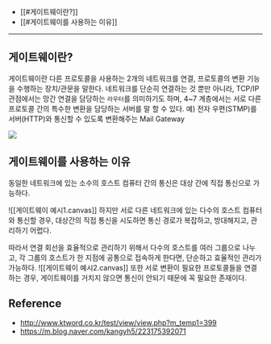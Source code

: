 - [[#게이트웨이란?]]
- [[#게이트웨이를 사용하는 이유]]
---
## 게이트웨이란?
게이트웨이란 다른 프로토콜을 사용하는 2개의 네트워크를 연결, 프로토콜의 변환 기능을 수행하는 장치/관문을 말한다.
네트워크를 단순히 연결하는 것 뿐만 아니라, TCP/IP 관점에서는 망간 연결을 담당하는 `라우터`를 의미하기도 하며, 4~7 계층에서는 서로 다른 프로토콜 간의 특수한 변환을 담당하는 서버를 말 할 수 있다.
예) 전자 우편(STMP)를 서버(HTTP)와 통신할 수 있도록 변환해주는 Mail Gateway

![](https://sunnnyimg.s3.ap-northeast-2.amazonaws.com/%EA%B2%8C%EC%9D%B4%ED%8A%B8%EC%9B%A8%EC%9D%B4%20/%20Pasted%20image%2020231110232116.png)

## 게이트웨이를 사용하는 이유
동일한 네트워크에 있는 소수의 호스트 컴퓨터 간의 통신은 대상 간에 직접 통신으로 가능하다.

![[게이트웨이 예시1.canvas]]
하지만 서로 다른 네트워크에 있는 다수의 호스트 컴퓨터와 통신할 경우, 대상간의 직접 통신을 시도하면 통신 경로가 복잡하고, 방대해지고, 관리하기 어렵다.

따라서 연결 회선을 효율적으로 관리하기 위해서 다수의 호스트를 여러 그룹으로 나누고, 각 그룹의 호스트가 한 지점에 공통으로 접속하게 한다면, 단순하고 효율적인 관리가 가능하다.
![[게이트웨이 예시2.canvas]]
또한 서로 변환이 필요한 프로토콜들을 연결하는 경우, 게이트웨이를 거치지 않으면 통신이 안되기 때문에 꼭 필요한 존재이다.

## Reference
- http://www.ktword.co.kr/test/view/view.php?m_temp1=399
- https://m.blog.naver.com/kangyh5/223175392071